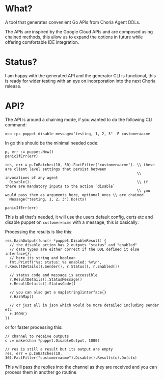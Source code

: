 # What?

A tool that generates convenient Go APIs from Choria Agent DDLs.

The APIs are inspired by the Google Cloud APIs and are composed using chained methods, this allow us to expand the options in future while offering comfortable IDE integration.

# Status?

I am happy with the generated API and the generator CLI is functional, this is ready for wider testing with an eye on incorporation into the next Choria release.

# API?

The API is around a chaining mode, if you wanted to do the following CLI command:

```
mco rpc puppet disable message="testing, 1, 2, 3" -F customer=acme
```

In go this should be the minimal needed code:

```golang
p, err := puppet.New()
panicIfErr(err)

res, err = p.InBatches(10, 30).FactFilter("customer=acme"). \\ these are client level settings that persist between
                                                            \\ invocations of any agent
  Disable().                                                \\ if there are mandatory inputs to the action `disable`
                                                            \\ you would pass them as arguments here, optional ones \\ are chained
  Message("testing, 1, 2, 3").Do(ctx)

panicIfErr(err)
```

This is all that's needed, it will use the users default config, certs etc and disable puppet on `customer=acme` with a message, this is basically:

Processing the results is like this:

```golang
res.EachOutput(func(r *puppet.DisableResult) {
  // the disable action has 2 outputs "status" and "enabled"
  // data types are either correct if the DDL defined it else interface{},
  // here its string and boolean
  fmt.Printf("%s: status: %s enabled: %v\n", r.ResultDetails().Sender(), r.Status(), r.Enabled())

  // status code and message is accessible
  r.ResultDetails().StatusMessage()
  r.ResultDetails().StatusCode()

  // you can also get a map[string]interface{}
  r.HashMap()

  // or just all in json which would be more detailed including sender etc
  r.JSON()
})
```

or for faster processing this:

```golang
// channel to receive outputs
c := make(chan *puppet.DisableOutput, 1000)

// res is still a result but its output are empty
res, err = p.InBatches(10, 30).FactFilter("customer=acme").Disable().Results(c).Do(ctx)
```

This will pass the replies into the channel as they are received and you can process them in another go routine.

